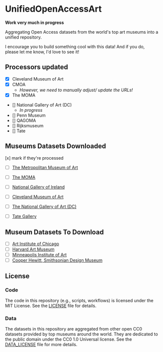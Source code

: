 # UnifiedOpenAccessArt

**Work very much in progress**

Aggregating Open Access datasets from the world's top art museums into a unified repository.

I encourage you to build something cool with this data! And if you do, please let me know, I'd love to see it!

## Processors updated 

- [x] Cleveland Museum of Art
- [x] CMOA
  - _However, we need to manually adjust/ update the URLs!_
- [x] The MOMA
- [] National Gallery of Art (DC)
  - _In progress_
- [] Penn Museum 
- [] QAGOMA
- [] Rijksmuseum
- [] Tate

## Museums Datasets Downloaded 

[x] mark if they're processed 

- [ ] [The Metropolitan Museum of Art](https://github.com/metmuseum/openaccess/tree/master)
- [ ] [The MOMA](https://github.com/MuseumofModernArt/collection)
- [ ] [National Gallery of Ireland](https://data.gov.ie/dataset/national-gallery-of-ireland-creative-commons-list/resource/b772728f-44bf-4913-a36f-743615d0523c)
- [ ] [Cleveland Museum of Art](https://github.com/ClevelandMuseumArt/openaccess)
- [ ] [The National Gallery of Art (DC)](https://github.com/NationalGalleryOfArt/opendata)
- [ ] [Tate Gallery](https://github.com/tategallery/collection)


## Museum Datasets To Download

- [ ] [Art Institute of Chicago](https://github.com/art-institute-of-chicago/api-data/tree/master?tab=readme-ov-file)
- [ ] [Harvard Art Museum](https://harvardartmuseums.org/collections/api)
- [ ] [Minneapolis Institute of Art](https://github.com/artsmia/collection)
- [ ] [Cooper Hewitt, Smithsonian Design Museum](https://github.com/cooperhewitt/collection)

## License

### Code
The code in this repository (e.g., scripts, workflows) is licensed under the MIT License. 
See the [LICENSE](./LICENSE) file for details.

### Data
The datasets in this repository are aggregated from other open CC0 datasets provided by top museums 
around the world. They are dedicated to the public domain under the CC0 1.0 Universal license. 
See the [DATA_LICENSE](./DATA_LICENSE) file for more details.
